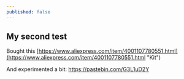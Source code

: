 ```yaml
---
published: false
---
```

## My second test

Bought this [https://www.aliexpress.com/item/4001107780551.html](https://www.aliexpress.com/item/4001107780551.html "Kit")

And experimented a bit:
https://pastebin.com/G3L1uD2Y


